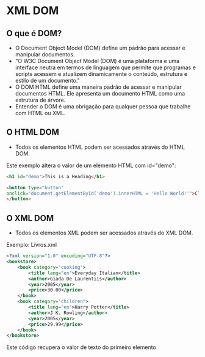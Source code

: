 # XML DOM

## O que é DOM?

- O Document Object Model (DOM) define um padrão para acessar e manipular documentos.
- "O W3C Document Object Model (DOM) é uma plataforma e uma interface neutra em termos de linguagem que permite que programas e scripts acessem e atualizem dinamicamente o conteúdo, estrutura e estilo de um documento."
- O DOM HTML define uma maneira padrão de acessar e manipular documentos HTML. Ele apresenta um documento HTML como uma estrutura de árvore.
- Entender o DOM é uma obrigação para qualquer pessoa que trabalhe com HTML ou XML.

## O HTML DOM

- Todos os elementos HTML podem ser acessados através do HTML DOM.

Este exemplo altera o valor de um elemento HTML com id="demo":

~~~html
<h1 id="demo">This is a Heading</h1>

<button type="button"
onclick="document.getElementById('demo').innerHTML = 'Hello World!'">Click Me!
</button>
~~~

## O XML DOM

- Todos os elementos XML podem ser acessados através do XML DOM.

Exemplo: Livros.xml

~~~xml
<?xml version="1.0" encoding="UTF-8"?>
<bookstore>
    <book category="cooking">
        <title lang="en">Everyday Italian</title>
        <author>Giada De Laurentiis</author>
        <year>2005</year>
        <price>30.00</price>
    </book>
    <book category="children">
        <title lang="en">Harry Potter</title>
        <author>J K. Rowling</author>
        <year>2005</year>
        <price>29.99</price>
    </book>
</bookstore>
~~~

Este código recupera o valor de texto do primeiro elemento <title> num Documento XML:

~~~javascript
txt = xmlDoc.getElementsByTagName("title")[0].childNodes[0].nodeValue;
~~~

- O XML DOM é um padrão para como obter, alterar, adicionar e excluir elementos XML.